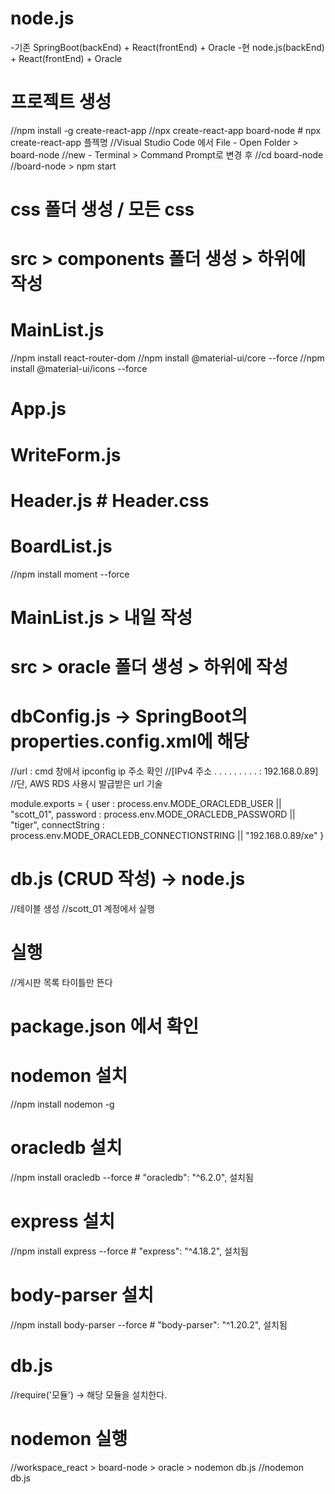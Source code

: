 # node.js
 -기존 SpringBoot(backEnd) + React(frontEnd) + Oracle
 -현 node.js(backEnd) + React(frontEnd) + Oracle

# 프로젝트 생성
 //npm install -g create-react-app
 //npx create-react-app board-node # npx create-react-app 플젝명
 //Visual Studio Code 에서 File - Open Folder > board-node
 //new - Terminal > Command Prompt로 변경 후 
 //cd board-node
 //board-node > npm start

# css 폴더 생성 / 모든 css 

# src > components 폴더 생성 > 하위에 작성

# MainList.js
 //npm install react-router-dom
 //npm install @material-ui/core --force
 //npm install @material-ui/icons --force
# App.js

# WriteForm.js
# Header.js     # Header.css

# BoardList.js
 //npm install moment --force

# MainList.js > 내일 작성
# src > oracle 폴더 생성 > 하위에 작성

# dbConfig.js → SpringBoot의 properties.config.xml에 해당
 //url : cmd 창에서 ipconfig ip 주소 확인
 //[IPv4 주소 . . . . . . . . . : 192.168.0.89]
 //단, AWS RDS 사용시 발급받은 url 기술

module.exports = {
    user : process.env.MODE_ORACLEDB_USER || "scott_01",
    password : process.env.MODE_ORACLEDB_PASSWORD || "tiger",
    connectString : process.env.MODE_ORACLEDB_CONNECTIONSTRING || "192.168.0.89/xe"
}

# db.js (CRUD 작성) → node.js
 //테이블 생성
 //scott_01 계정에서 실행
<!-- DROP TABLE react_board_tbl CASCADE constraints;

CREATE TABLE react_board_tbl (
    board_no		NUMBER			PRIMARY KEY,
    board_title		VARCHAR2(100)	,
    board_content	VARCHAR2(100)	,
    board_email		VARCHAR2(100)	,
    board_regdate	DATE DEFAULT sysdate
);

SELECT * FROM react_board_tbl;

INSERT INTO react_board_tbl(board_no, board_title, board_content, board_email)
VALUES (1, '타이틀1', '내용1', 'hong@mail.com');

INSERT INTO react_board_tbl(board_no, board_title, board_content, board_email)
VALUES (2, '타이틀2', '내용2', 'hong@mail.com');

INSERT INTO react_board_tbl(board_no, board_title, board_content, board_email)
VALUES (3, '타이틀3', '내용3', 'hong@mail.com');

INSERT INTO react_board_tbl(board_no, board_title, board_content, board_email)
VALUES (4, '타이틀4', '내용4', 'hong@mail.com');

INSERT INTO react_board_tbl(board_no, board_title, board_content, board_email)
VALUES (5, '타이틀5', '내용5', 'hong@mail.com');

commit

SELECT * FROM react_board_tbl ORDER BY board_no DESC -->
 
# 실행
 //게시판 목록 타이틀만 뜬다

 # package.json 에서 확인
 # nodemon 설치
 //npm install nodemon -g
 
 # oracledb 설치
 //npm install oracledb --force     # "oracledb": "^6.2.0", 설치됨

 # express 설치
 //npm install express --force      # "express": "^4.18.2", 설치됨

 # body-parser 설치
 //npm install body-parser --force  # "body-parser": "^1.20.2", 설치됨

 # db.js
 //require('모듈') → 해당 모듈을 설치한다.

 # nodemon 실행
 //workspace_react > board-node > oracle > nodemon db.js
 //nodemon db.js
